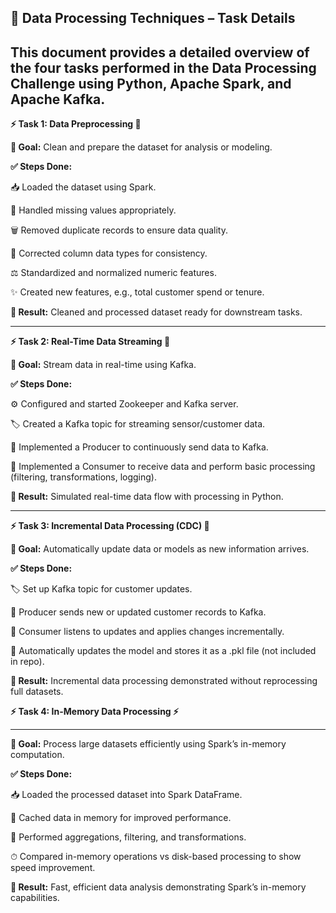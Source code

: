 🧠 Data Processing Techniques – Task Details
---
This document provides a detailed overview of the four tasks performed in the Data Processing Challenge using Python, Apache Spark, and Apache Kafka.
---
**⚡ Task 1: Data Preprocessing 🧹**

**🎯 Goal:**
Clean and prepare the dataset for analysis or modeling.

**✅ Steps Done:**

📥 Loaded the dataset using Spark.

🧩 Handled missing values appropriately.

🗑 Removed duplicate records to ensure data quality.

📝 Corrected column data types for consistency.

⚖ Standardized and normalized numeric features.

✨ Created new features, e.g., total customer spend or tenure.

**🏁 Result:**
Cleaned and processed dataset ready for downstream tasks.

---

**⚡ Task 2: Real-Time Data Streaming 📡**

**🎯 Goal:**
Stream data in real-time using Kafka.

**✅ Steps Done:**

⚙ Configured and started Zookeeper and Kafka server.

🏷 Created a Kafka topic for streaming sensor/customer data.

🚀 Implemented a Producer to continuously send data to Kafka.

📡 Implemented a Consumer to receive data and perform basic processing (filtering, transformations, logging).

**🏁 Result:**
Simulated real-time data flow with processing in Python.

----

**⚡ Task 3: Incremental Data Processing (CDC) 🔄**

**🎯 Goal:**
Automatically update data or models as new information arrives.

**✅ Steps Done:**

🏷 Set up Kafka topic for customer updates.

🚀 Producer sends new or updated customer records to Kafka.

📡 Consumer listens to updates and applies changes incrementally.

💾 Automatically updates the model and stores it as a .pkl file (not included in repo).

**🏁 Result:**
Incremental data processing demonstrated without reprocessing full datasets.

**⚡ Task 4: In-Memory Data Processing ⚡**

---

**🎯 Goal:**
Process large datasets efficiently using Spark’s in-memory computation.

**✅ Steps Done:**

📥 Loaded the processed dataset into Spark DataFrame.

🧠 Cached data in memory for improved performance.

🔄 Performed aggregations, filtering, and transformations.

⏱ Compared in-memory operations vs disk-based processing to show speed improvement.

**🏁 Result:**
Fast, efficient data analysis demonstrating Spark’s in-memory capabilities.



